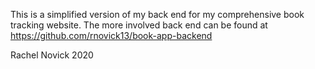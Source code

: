 This is a simplified version of my back end for my comprehensive book tracking website. The more involved back end can be found at https://github.com/rnovick13/book-app-backend

Rachel Novick 2020

